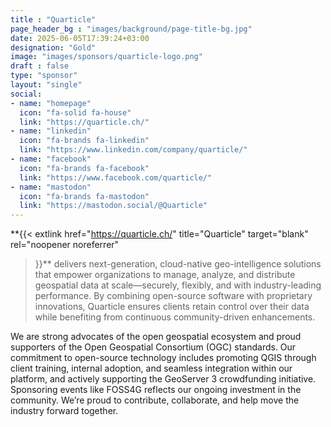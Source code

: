 ```yaml
---
title : "Quarticle"
page_header_bg : "images/background/page-title-bg.jpg"
date: 2025-06-05T17:39:24+03:00
designation: "Gold"
image: "images/sponsors/quarticle-logo.png"
draft : false
type: "sponsor"
layout: "single"
social:
- name: "homepage"
  icon: "fa-solid fa-house"
  link: "https://quarticle.ch/"
- name: "linkedin"
  icon: "fa-brands fa-linkedin"
  link: "https://www.linkedin.com/company/quarticle/"
- name: "facebook"
  icon: "fa-brands fa-facebook"
  link: "https://www.facebook.com/quarticle/"
- name: "mastodon"
  icon: "fa-brands fa-mastodon"
  link: "https://mastodon.social/@Quarticle"
---
```


**{{<
    extlink href="https://quarticle.ch/"
    title="Quarticle"
    target="blank" rel="noopener noreferrer"
>}}** delivers next-generation, cloud-native geo-intelligence solutions
that empower organizations to manage, analyze, and distribute geospatial
data at scale—securely, flexibly, and with industry-leading performance.
By combining open-source software with proprietary innovations, Quarticle
ensures clients retain control over their data while benefiting from
continuous community-driven enhancements.

We are strong advocates of the open geospatial ecosystem and proud supporters
of the Open Geospatial Consortium (OGC) standards. Our commitment to
open-source technology includes promoting QGIS through client training,
internal adoption, and seamless integration within our platform, and
actively supporting the GeoServer 3 crowdfunding initiative. Sponsoring
events like FOSS4G reflects our ongoing investment in the community. We’re
proud to contribute, collaborate, and help move the industry forward together.
